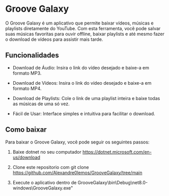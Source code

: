 # Groove Galaxy

O Groove Galaxy é um aplicativo que permite baixar vídeos, músicas e playlists diretamente do YouTube. Com esta ferramenta, você pode salvar suas músicas favoritas para ouvir offline, baixar playlists e até mesmo fazer o download de vídeos para assistir mais tarde.

## Funcionalidades

- Download de Áudio: Insira o link do vídeo desejado e baixe-a em formato MP3.

- Download de Vídeos: Insira o link do vídeo desejado e baixe-a em formato MP4.

- Download de Playlists: Cole o link de uma playlist inteira e baixe todas as músicas de uma só vez.

- Fácil de Usar: Interface simples e intuitiva para facilitar o download.

## Como baixar
Para baixar o Groove Galaxy, você pode seguir os seguintes passos:

1. Baixe dotnet no seu computador https://dotnet.microsoft.com/en-us/download

2. Clone este repositorio com git clone https://github.com/Alexandre0lemos/GrooveGalaxy/tree/main

3. Execute o aplicativo dentro de GrooveGalaxy\bin\Debug\net8.0-windows\GrooveGalaxy.exe"
